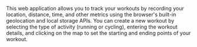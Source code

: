 This web application allows you to track your workouts by recording your location, distance, time, and other metrics using the browser's built-in geolocation and local storage APIs. You can create a new workout by selecting the type of activity (running or cycling), entering the workout details, and clicking on the map to set the starting and ending points of your workout.
